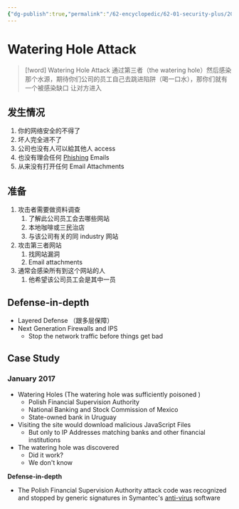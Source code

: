 ```yaml
---
{"dg-publish":true,"permalink":"/62-encyclopedic/62-01-security-plus/20220515173904-watering-hole-attack/","dgHomeLink":true,"dgPassFrontmatter":false}
---
```



# Watering Hole Attack

> [!word] Watering Hole Attack
> 通过第三者（the watering hole）然后感染 那个水源，期待你们公司的员工自己去跳进陷阱（喝一口水），那你们就有 一个被感染缺口 让对方进入

## 发生情况

1. 你的网络安全的不得了
2. 坏人完全进不了
3. 公司也没有人可以給其他人 access
4. 也没有理会任何 [Phishing](20220513183720-phishing.md) Emails
5. 从来没有打开任何 Email Attachments

## 准备

1. 攻击者需要做资料调查
   1. 了解此公司员工会去哪些网站
   1. 本地咖啡或三民治店
   1. 与该公司有关的同 industry 网站
2. 攻击第三者网站
   1. 找网站漏洞
   2. Email attachments
3. 通常会感染所有到这个网站的人
   1. 他希望该公司员工会是其中一员

## Defense-in-depth

- Layered Defense （跟多层保障）
- Next Generation Firewalls and IPS
  - Stop the network traffic before things get bad

## Case Study

### January 2017

- Watering Holes (The watering hole was sufficiently poisoned )
  - Polish Financial Supervision Authority
  - National Banking and Stock Commission of Mexico
  - State-owned bank in Uruguay
- Visiting the site would download malicious JavaScript Files
  - But only to IP Addresses matching banks and other financial institutions
- The watering hole was discovered
  - Did it work?
  - We don't know

**Defense-in-depth**

- The Polish Financial Supervision Authority attack code was recognized and stopped by generic signatures in Symantec's [anti-virus](20220421233306-antivirus.md) software
